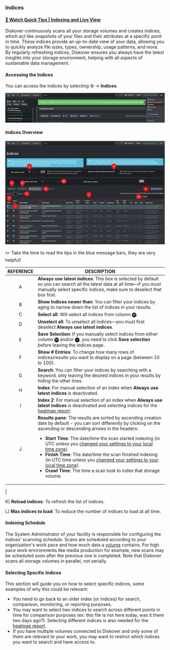 <p id="indices"></p>

### Indices

#### [🍿 Watch Quick Tips | Indexing and Live View](https://vimeo.com/767272643)

Diskover continuously scans all your storage volumes and creates indices, which act like snapshots of your files and their attributes at a specific point in time. These indices provide an up-to-date view of your data, allowing you to quickly analyze file sizes, types, ownership, usage patterns, and more. By regularly refreshing indices, Diskover ensures you always have the latest insights into your storage environment, helping with all aspects of sustainable data management.

#### Accessing the Indices

You can access the indices by selecting ⚙️ → **Indices**.

![Image: Accessing the Indices Page](images/indices_selection.png)

#### Indices Overview

![Image: Indices Overview](images/indices_overview.png)

✏️ Take the time to read the tips in the blue message bars, they are very helpful!

| REFERENCE | DESCRIPTION |
| :---: | --- |
| A | **Always use latest indices**: This box is selected by default so you can search all the latest data at all time—if you must manually select specific indices, make sure to deselect that box first. |
| B | **Show Indices newer than**: You can filter your indices by aging to narrow down the list of indices in your results. |
| C | **Select all**: Will select all indices from column 🅗. |
| D | **Unselect all**: To unselect all indices—you must first deselect **Always use latest indices**. |
| E | **Save Selection**: If you manually select indices from either column 🅗 and/or 🅘, you need to click  **Save selection**  before leaving the indices page. |
| F | **Show # Entries**: To change how many rows of indices/results you want to display on a page (between 10 to 100). |
| G | **Search**: You can filter your indices by searching with a keyword, only leaving the desired indices in your results by hiding the other lines. |
| H | **Index**: For manual selection of an index when **Always use latest indices** is deactivated. |
| I | **Index 2**: For manual selection of an index when **Always use latest indices** is deactivated and selecting indices for the [heatmap report](#heatmap). |
| J | **Results pane**: The results are sorted by ascending creation date by default - you can sort differently by clicking on the ascending or descending arrows in the headers:<ul><li>**Start Time**: The date/time the scan started indexing (in UTC unless you [changed your settings to your local time zone](#time)).</li><li>**Finish Time**: The date/time the scan finished indexing (in UTC time unless you [changed your settings to your local time zone](#time)).</li><li>**Crawl Time**: The time a scan took to index that storage volume.</li></ul> |
|

K) **Reload indices**: To refresh the list of indices.

L) **Max indices to load**: To reduce the number of indices to load at all time.

#### Indexing Schedule

The System Administrator of your facility is responsible for configuring the indices’ scanning schedule. Scans are scheduled according to your organization's work pace and how much data a [volume](#storage_volume) contains. For high pace work environments like media production for example, new scans may be scheduled soon after the previous one is completed. Note that Diskover scans all storage volumes in parallel, not serially.





<p id="index_selection"></p>

#### Selecting Specific Indices

This section will guide you on how to select specific indices, some examples of why this could be relevant:

- You need to go back to an older index (or indices) for search, comparison, monitoring, or reporting purposes.
- You may want to select two indices to search across different points in time for comparison purposes (ex: this file is not here today, was it there two days ago?). Selecting different indices is also needed for the [heatmap report](#heatmap).
- If you have multiple volumes connected to Diskover and only some of them are relevant to your work, you may want to restrict which indices you want to search and have access to.
